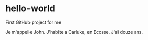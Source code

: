 # hello-world
First GitHub project for me

Je m'appelle John.  J'habite a Carluke, en Ecosse.  J'ai douze ans.
